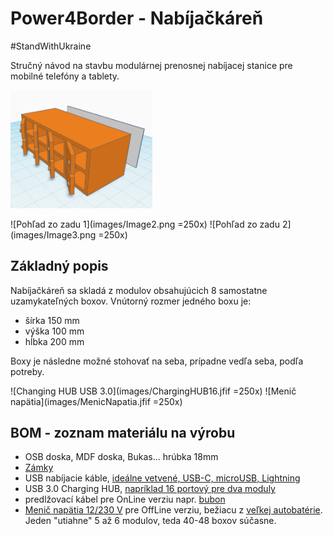 # Power4Border - Nabíjačkáreň

#StandWithUkraine

Stručný návod na stavbu modulárnej prenosnej nabíjacej stanice pre mobilné telefóny a tablety.

<img src="images/Image1.png" width="45%">

![Pohľad zo zadu 1](images/Image2.png =250x)
![Pohľad zo zadu 2](images/Image3.png =250x)

## Základný popis
Nabíjačkáreň sa skladá z modulov obsahujúcich 8 samostatne uzamykateľných boxov. Vnútorný rozmer jedného boxu je:

 - šírka 150 mm
 - výška 100 mm
 - hĺbka 200 mm

Boxy je následne možné stohovať na seba, prípadne vedľa seba, podľa potreby.

![Changing HUB USB 3.0](images/ChargingHUB16.jfif =250x)
![Menič napätia](images/MenicNapatia.jfif =250x)


## BOM - zoznam materiálu na výrobu

 - OSB doska, MDF doska, Bukas... hrúbka 18mm
 - [Zámky](https://www.demos-trade.sk/strong-zasuvkovy-zamok-plechovy/)
 - USB nabíjacie káble, [ideálne vetvené, USB-C, microUSB, Lightning](https://www.alza.sk/connect-it-wirez-3-v-1-12-m-cierny-d6221917.htm)
 - USB 3.0 Charging HUB, [napríklad 16 portový pre dva moduly](https://www.alza.sk/i-tec-usb-3-0-charging-hub-16port-power-adapter-90-w-d5619969.htm)
 - predlžovací kábel pre OnLine verziu napr. [bubon](https://www.datart.sk/kabel-predlzovaci-na-bubne-solight-4-zasuvky-10m-3x-1-0mm2-pb21b-cierny.html)
 - [Menič napätia 12/230 V](https://www.alza.sk/auto/compass-menic-napatia-12230-v-300-w-d4946056.htm) pre OffLine verziu, bežiacu z [veľkej autobatérie](https://www.filtreaoleje.sk/detail-produktu/webber-12v-180ah-1000a-wa1800-9188/). Jeden "utiahne" 5 až 6  modulov, teda 40-48 boxov súčasne.
